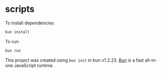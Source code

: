 # scripts

To install dependencies:

```bash
bun install
```

To run:

```bash
bun run 
```

This project was created using `bun init` in bun v1.2.23. [Bun](https://bun.com) is a fast all-in-one JavaScript runtime.
